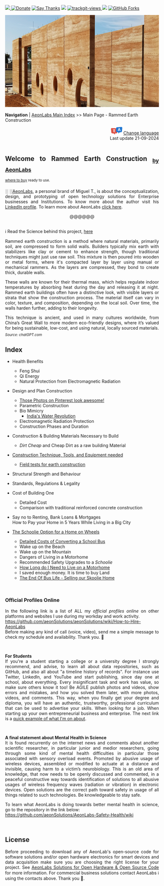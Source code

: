 [![](https://dcbadge.vercel.app/api/server/hw3j3RwfJf) ](https://discord.gg/hw3j3RwfJf)
 [![Donate](https://img.shields.io/badge/donate-$-brown.svg?style=for-the-badge)](http://paypal.me/mtpsilva)
 [![Say Thanks](https://img.shields.io/badge/Say%20Thanks-!-yellow.svg?style=for-the-badge)](https://saythanks.io/to/mtpsilva)
![](https://img.shields.io/github/last-commit/aeonSolutions/openScienceResearch-Smart-DAQ-Device-able-to-Upload-Live-Experimental-Sensor-Data-to-a-Data-Repo?style=for-the-badge)
<a href="https://trackgit.com">
<img src="https://us-central1-trackgit-analytics.cloudfunctions.net/token/ping/lg7xdm3wvd3237y06ujl" alt="trackgit-views" />
</a>
![](https://views.whatilearened.today/views/github/aeonSolutions/Open-Scientific-Research.svg)
[![GitHub Forks](https://img.shields.io/github/forks/aeonSolutions/openScienceResearch-Smart-DAQ-Device-able-to-Upload-Live-Experimental-Sensor-Data-to-a-Data-Repo.svg?style=social&label=Fork&maxAge=2592000)](https://www.github.com/aeonSolutions/openScienceResearch-Smart-DAQ-Device-able-to-Upload-Live-Experimental-Sensor-Data-to-a-Data-Repo/fork)


<p align="center">
   <img src="https://github.com/aeonSolutions/aeonlabs-open-science-rammed_earth_project/blob/main/media/rammed_earth_banner.png" height="300">
</p>

**Navigation** | [AeonLabs Main Index](https://github.com/aeonSolutions/aeonSolutions/blob/main/aeonSolutions-Main-Index.md)  >> Main Page - Rammed Earth Construction


<div align="right">
   <img height="25" src="https://github.com/aeonSolutions/aeonSolutions/blob/main/media/language-icon.png"> 
 <a href="">Change language</a> <br>
Last update 21-09-2024
</div>

<br>

<div align="justify">

## Welcome to Rammed Earth Construction <sub> [by AeonLabs](https://github.com/aeonSolutions/aeonSolutions/blob/main/aeonSolutions-Main-Index.md)  </sub>
<sup> [where to buy](https://github.com/aeonSolutions/PCB-Prototyping-Catalogue/wiki/Where-to-Buy) ready to use. </sup>

░ ░[AeonLabs](https://www.linkedin.com/company/aeonlabs/), a personal brand of Miguel T., is about the conceptualization, design, and prototyping of open technology solutions for Enterprise businesses and Institutions. To know more about the author visit his [LinkedIn profile](https://www.linkedin.com/in/migueltomas/). To learn more about AeonLabs [click here](https://github.com/aeonSolutions/aeonSolutions/blob/main/aeonSolutions-Main-Index.md).

<div align="center">
@@@@@@
</div> <br>

ℹ️ Read the Science behind this project, [here](https://github.com/aeonSolutions/aeonlabs-open-science-rammed_earth_project/wiki)

Rammed earth construction is a method where natural materials, primarily soil, are compressed to form solid walls. Builders typically mix earth with stabilizers like clay or cement to enhance strength, though traditional techniques might just use raw soil. This mixture is then poured into wooden or metal forms, where it's compacted layer by layer using manual or mechanical rammers. As the layers are compressed, they bond to create thick, durable walls.

These walls are known for their thermal mass, which helps regulate indoor temperatures by absorbing heat during the day and releasing it at night. Rammed earth buildings often have a distinctive look, with visible layers or strata that show the construction process. The material itself can vary in color, texture, and composition, depending on the local soil. Over time, the walls harden further, adding to their longevity.

This technique is ancient, and used in many cultures worldwide, from China’s Great Wall to more modern eco-friendly designs, where it’s valued for being sustainable, low-cost, and using natural, locally sourced materials. <sub> *Source: chatGPT.com* </sub>

## Index
- Health Benefits
  - Feng Shui
  - Qi Energy
  - Natural Protection from Electromagnetic Radiation 
 
- Design and Plan Construction
  - [Those Photos on Pinterest look awesome!](https://www.pinterest.com/pin/7388786866440713/)
  - Parametric Construction
  - Bio Mimicry
    - [India's Water Revolution](https://youtu.be/wcYL5Uya5MU?si=uj1MItkBt3z_pgnK) 
  - Electromagnetic Radiation Protection
  - Construction Phases and Duration 

- Construction & Building Materials Necessary to Build
  - *Dirt Cheap* and Cheap Dirt as a raw building Material 
- [Construction Technique, Tools, and Equipment needed](https://www.youtube.com/@RedEarthRanch)
  - [Field tests for earth construction](https://youtu.be/aqIesmyGY5c?si=WLVKybOlOzcjXNCc) 
- Structural Strength and Behaviour
- Standards, Regulations & Legality
- Cost of Building One
  - Detailed Cost 
  - Comparison with traditional reinforced concrete construction
- Say no to Renting, Bank Loans & Mortgages <br>
   How to Pay your Home in 5 Years While Living in a Big City
- [The Schoolie Option for a Home on Wheels](https://www.youtube.com/@ChuckCassadyYT)
  - [Detailed Costs of Converting a School Bus](https://github.com/aeonSolutions/aeonSolutions/blob/main/Rammed_Earth/Schoolie/Our%20Wild%20Caravan%20Bus%20Expenses%20(work%20in%20progress).xlsx) 
  - Wake up on the Beach
  - Wake up on the Mountain
  - Dangers of Living in a Motorhome
  - Recommended Safety Upgrades to a *Schoolie* 
  - [How Long do I Need to Live on a Motorhome](https://www.youtube.com/@ChristianSchaffer)
  - I saved enough money. It is time to buy Land
  - [The End Of Bus Life - Selling our Skoolie Home](https://www.youtube.com/watch?v=XrulYrtlsQ4&pp=ygUYY29zdCBvZiBsaXZpbmcgaW4gYSB2YW4g)  

<br>

### Official Profiles Online
In the following link is a list of ALL my *official profiles online* on other platforms and websites I use during my workday and work activity. <br>
https://github.com/aeonSolutions/aeonSolutions/wiki/How-to-Hire-AeonLabs <br>
Before making any kind of call (voice, video), send me a simple message to check my schedule and availability. Thank you. 🙏

<br>

**For Students** <br>
If you're a student starting a college or a university degree I strongly recommend, and advise, to learn all about data repositories, such as GitHub, and also all about "a timeline history of records". For instance use Twitter, LinkedIn, and YouTube and start publishing, since day one at school, about everything. Every insignificant task and work has value, so make sure others know it too! Be AGILE publish photos and videos, show errors and mistakes, and how you solved them later, with more photos, videos, and comments. This way, when you finally get your degree and diploma, you will have an authentic, trustworthy, professional curriculum that can be used to advertise your skills. When looking for a job. When starting up your own entrepreneurial business and enterprise. The next link is a [quick example of what I'm on about](https://www.youtube.com/watch?v=nfB3nzbTPTA).

<br>

**A final statement about Mental Health in Science** <br>
It is found recurrently on the internet news and comments about another scientific researcher, in particular junior and medior researchers, going through some kind of mental health difficulties in particular those associated with sensory overload events. Promoted by abusive usage of wireless devices, assembled or modified to actuate at a distance and invisible, causing harm to a victim’s neurobiology. This is an old area of knowledge, that now needs to be openly discussed and commented, in a peaceful constructive way towards identification of solutions to all abusive usages of wireless frequency waves (radiation or vibration) in electronic devices. Open solutions are the correct path toward safety in usage of all things related to such technologies. Be knowledgeable to stay safe.

To learn what AeonLabs is doing towards better mental health in science, go to the repository in the link below: <br>
https://github.com/aeonSolutions/AeonLabs-Safety-Health/wiki

<br>

## License

Before proceeding to download any of AeonLab's open-source code for software solutions and/or open hardware electronics for smart devices and data acquisition make sure you are choosing the right license for your project. See [AeonLabs Solutions for Open Hardware & Open Source Code](https://github.com/aeonSolutions/aeonSolutions/wiki/AeonLabs-Licensing) for more information. For commercial business solutions contact AeonLabs ℹ️ using the contacts above. Thank you 🙏.

<br>
